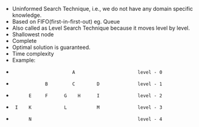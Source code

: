 - Uninformed Search Technique, i.e., we do not have any domain specific knowledge.
- Based on FIFO(first-in-first-out) eg. Queue
- Also called as Level Search Technique because it moves level by level.
- Shallowest node
- Complete
- Optimal solution is guaranteed.
- Time complexity
- Example:


*                           A                       level - 0
*                 B         C        D              level - 1
*           E     F      G    H      I              level - 2
*      I    K            L           M              level - 3
*           N                                       level - 4


